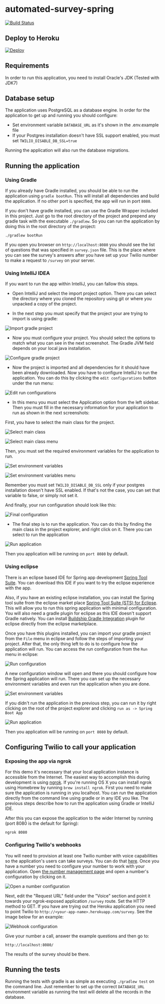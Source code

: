 # automated-survey-spring

[![Build Status](https://travis-ci.org/TwilioDevEd/automated-survey-spring.svg?branch=master)](https://travis-ci.org/TwilioDevEd/automated-survey-spring)

## Deploy to Heroku

[![Deploy](https://www.herokucdn.com/deploy/button.png)](https://heroku.com/deploy)

## Requirements

In order to run this application, you need to install Oracle's JDK (Tested with JDK7)

## Database setup

The application uses PostgreSQL as a database engine. In order for the application to get up and running you should
configure:

* Set environment variable `DATABASE_URL` as it's shown in the .env.example file
* If your Postgres installation doesn't have SSL support enabled, you must set `TWILIO_DISABLE_DB_SSL=true`

Running the application will also run the database migrations.

## Running the application

### Using Gradle

If you already have Gradle installed, you should be able to run the application using `gradle bootRun`. This will
install all dependencies and build the application. If no other port is specified, the app will run in port `8080`.

If you don't have gradle installed, you can use the Gradle Wrapper included in this project. Just go to the root directory
of the project and prepend any gradle task with the executable `./gradlew`. So you can run the application by doing
this in the root directory of the project:

```
./gradlew bootRun
```

If you open you browser on `http://localhost:8080` you should see the list of questions that was specified in
`survey.json` file. This is the place where you can see the survey's answers after you have set up your Twilio number
to make a request to `/survey` on your server.

### Using IntelliJ IDEA

If you want to run the app within IntelliJ, you can fallow this steps.

* Open IntelliJ and select the import project option. There you can select the directory where you
cloned the repository using git or where you unpacked a copy of the project.

* In the next step you must specify that the project your are trying to import is using gradle:
 
![Import gradle project](https://raw.github.com/TwilioDevEd/automated-survey-spring/master/screenshots/intellij_select_gradle.png)

* Now you must configure your project. You should select the options to match what you can see in
the next screenshot. The Gradle JVM field depends on your local java installation.

![Configure gradle project](https://raw.github.com/TwilioDevEd/automated-survey-spring/master/screenshots/intellij_configure_project.png)

* Now the project is imported and all dependencies for it should have been already downloaded. Now
you have to configure IntelliJ to run the application. You can do this by clicking the `edit
configurations` button under the run menu:

![Edit run configurations](https://raw.github.com/TwilioDevEd/automated-survey-spring/master/screenshots/intellij_run_configurations.png)

* In this menu you must select the Application option from the left sidebar. Then you must fill in
the necessary information for your application to run as shown in the next screenshots:

First, you have to select the main class for the project.

![Select main class](https://raw.github.com/TwilioDevEd/automated-survey-spring/master/screenshots/intellij_select_main_class.png)

![Select main class menu](https://raw.github.com/TwilioDevEd/automated-survey-spring/master/screenshots/intellij_select_main_class_menu.png)

Then, you must set the required environment variables for the application to run.

![Set environment variables](https://raw.github.com/TwilioDevEd/automated-survey-spring/master/screenshots/intellij_set_environment_variables.png)

![Set environment variables menu](https://raw.github.com/TwilioDevEd/automated-survey-spring/master/screenshots/intellij_set_environment_variables_menu.png)

Remember you must set `TWILIO_DISABLE_DB_SSL` only if your postgres installation doesn't have SSL
enabled. If that's not the case, you can set that variable to false, or simply not set it.

And finally, your run configuration should look like this:

![Final configuration](https://raw.github.com/TwilioDevEd/automated-survey-spring/master/screenshots/intellij_final_config.png)

* The final step is to run the application. You can do this by finding the main class in the
project explorer, and right click on it. There you can select to run the application

![Run application](https://raw.github.com/TwilioDevEd/automated-survey-spring/master/screenshots/intellij_run_application.png)

Then you application will be running on `port 8080` by default.

### Using eclipse

There is an eclipse based IDE for Spring app development [Spring Tool Suite](https://spring.io/tools).
You can download this IDE if you want to try the eclipse experience with the app.

Also, if you have an existing eclipse installation, you can install the Spring tool suite from the
eclipse market place [Spring Tool Suite (STS) for
Eclipse](https://marketplace.eclipse.org/content/spring-tool-suite-sts-eclipse). This will allow you
to run this spring application with minimal configuration. You will also need a gradle plugin for
eclipse as this IDE doesn't support Gradle natively. You can install [Buildship Gradle
Integration](http://marketplace.eclipse.org/content/buildship-gradle-integration) plugin for eclipse
directly from the eclipse marketplace. 

Once you have this plugins installed, you can import your gradle project from the `File` menu in
eclipse and follow the steps of importing your project. After that, the only thing left to do is to
configure how the application will run. You can access the run configuration from the `Run` menu in
eclipse:

![Run configuration](https://raw.github.com/TwilioDevEd/automated-survey-spring/master/screenshots/eclipse_run_configurations.png)

A new configuration window will open and there you should configure how the Spring application will
run. There you can set up the necessary environment variables and even run the application when you
are done.

![Set environment variables](https://raw.github.com/TwilioDevEd/automated-survey-spring/master/screenshots/eclipse_set_environment.png)

If you didn't run the application in the previous step, you can run it by right clicking on the
root of the project explorer and clicking `run as -> Spring Boot App`

![Run application](https://raw.github.com/TwilioDevEd/automated-survey-spring/master/screenshots/eclipse_run_app.png)

Then you application will be running on `port 8080` by default.

## Configuring Twilio to call your application

### Exposing the app via ngrok

For this demo it's necessary that your local application instance is
accessible from the Internet. The easiest way to accomplish this
during development is using [ngrok](https://ngrok.com/). If you're
running OS X you can install ngrok using Homebrew by running `brew
install ngrok`. First you need to make sure the application is running in you localhost.
You can run the application directly from the command line using gradle or in any IDE you like.
The previous steps describe how to run the application using Gradle or IntelliJ IDE.

After this you can expose the application to the wider Internet by
running (port 8080 is the default for Spring):

```
ngrok 8080
```

### Configuring Twilio's webhooks

You will need to provision at least one Twilio number with voice
capabilities so the application's users can take surveys. You can do
that
[here](https://www.twilio.com/user/account/phone-numbers/search). Once
you have a number you need to configure your number to work with your
application. Open
[the number management page](https://www.twilio.com/user/account/phone-numbers/incoming)
and open a number's configuration by clicking on it.

![Open a number configuration](https://raw.github.com/TwilioDevEd/automated-survey-spring/master/screenshots/number-conf.png)

Next, edit the "Request URL" field under the "Voice" section and point
it towards your ngrok-exposed application `/survey` route. Set
the HTTP method to GET. If you have are trying out the Heroku
application you need to point Twilio to
`http://<your-app-name>.herokuapp.com/survey`. See the image
below for an example:

![Webhook configuration](https://raw.github.com/TwilioDevEd/automated-survey-spring/master/screenshots/webhook-conf.png)

Give your number a call, answer the example questions and then go to:

```
http://localhost:8080/
```

The results of the survey should be there.

## Running the tests

Running the tests with gradle is as simple as executing `./gradlew test` on the command line. Just remember to set up
the correct `DATABASE_URL` environment variable as running the test will delete all the records in the database.
